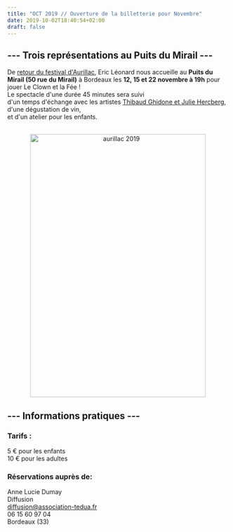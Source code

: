 ```yaml
---
title: "OCT 2019 // Ouverture de la billetterie pour Novembre"
date: 2019-10-02T18:40:54+02:00
draft: false
---
```

## --- Trois représentations au Puits du Mirail ---
De [retour du festival d'Aurillac](http://localhost:1313/posts/retours-sur-aurillac-2019/), Eric Léonard nous accueille au **Puits du Mirail (50 rue du Mirail)** à Bordeaux 
les **12, 15 et 22 novembre à 19h** pour jouer Le Clown et la Fée ! <br> 
Le spectacle d'une durée 45 minutes  sera suivi<br> 
d'un temps d'échange avec les artistes [Thibaud Ghidone et Julie Hercberg](http://localhost:1313/pages/l-equipe/), <br>
d'une dégustation de vin,<br>
et d'un atelier pour les enfants.<br>
<br>
<center> <img src="/images/affiche_spectacle.jpg" alt="aurillac 2019" height="600" width="400"> </center>


## --- Informations pratiques ---

### Tarifs : <br>
5 € pour les enfants <br>
10 € pour les adultes <br>

### Réservations auprès de:
Anne Lucie Dumay<br>
Diffusion<br>
diffusion@association-tedua.fr<br>
06 15 60 97 04<br>
Bordeaux (33)<br>